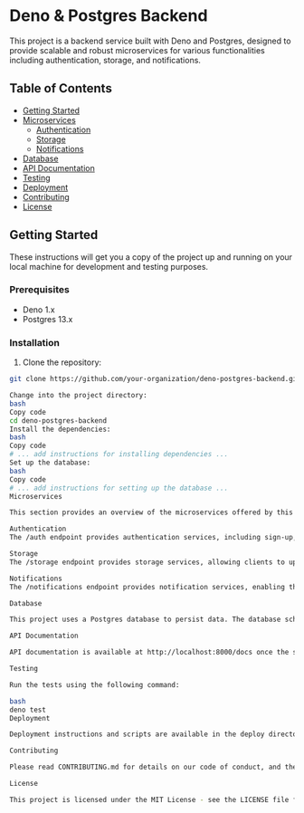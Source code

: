 # Deno & Postgres Backend

This project is a backend service built with Deno and Postgres, designed to provide scalable and robust microservices for various functionalities including authentication, storage, and notifications.

## Table of Contents
- [Getting Started](#getting-started)
- [Microservices](#microservices)
  - [Authentication](#authentication)
  - [Storage](#storage)
  - [Notifications](#notifications)
- [Database](#database)
- [API Documentation](#api-documentation)
- [Testing](#testing)
- [Deployment](#deployment)
- [Contributing](#contributing)
- [License](#license)

## Getting Started
These instructions will get you a copy of the project up and running on your local machine for development and testing purposes.

### Prerequisites
- Deno 1.x
- Postgres 13.x

### Installation
1. Clone the repository:
```bash
git clone https://github.com/your-organization/deno-postgres-backend.git

Change into the project directory:
bash
Copy code
cd deno-postgres-backend
Install the dependencies:
bash
Copy code
# ... add instructions for installing dependencies ...
Set up the database:
bash
Copy code
# ... add instructions for setting up the database ...
Microservices

This section provides an overview of the microservices offered by this backend.

Authentication
The /auth endpoint provides authentication services, including sign-up, sign-in, and password recovery.

Storage
The /storage endpoint provides storage services, allowing clients to upload, download, and manage files.

Notifications
The /notifications endpoint provides notification services, enabling the system to send emails, SMS, and push notifications to users.

Database

This project uses a Postgres database to persist data. The database schema and migrations are managed using a custom migration tool.

API Documentation

API documentation is available at http://localhost:8000/docs once the server is running.

Testing

Run the tests using the following command:

bash
deno test
Deployment

Deployment instructions and scripts are available in the deploy directory.

Contributing

Please read CONTRIBUTING.md for details on our code of conduct, and the process for submitting pull requests to the project.

License

This project is licensed under the MIT License - see the LICENSE file for details.
